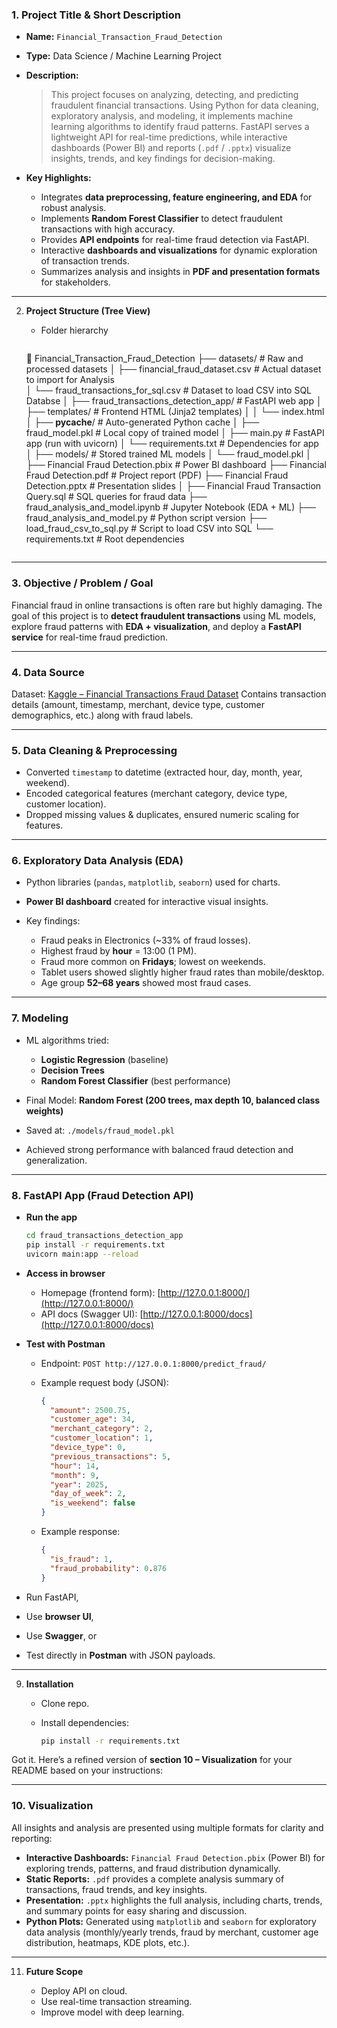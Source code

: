 ### 1. **Project Title & Short Description**

* **Name:** `Financial_Transaction_Fraud_Detection`
* **Type:** Data Science / Machine Learning Project
* **Description:**

  > This project focuses on analyzing, detecting, and predicting fraudulent financial transactions. Using Python for data cleaning, exploratory analysis, and modeling, it implements machine learning algorithms to identify fraud patterns. FastAPI serves a lightweight API for real-time predictions, while interactive dashboards (Power BI) and reports (`.pdf` / `.pptx`) visualize insights, trends, and key findings for decision-making.

* **Key Highlights:**

  * Integrates **data preprocessing, feature engineering, and EDA** for robust analysis.
  * Implements **Random Forest Classifier** to detect fraudulent transactions with high accuracy.
  * Provides **API endpoints** for real-time fraud detection via FastAPI.
  * Interactive **dashboards and visualizations** for dynamic exploration of transaction trends.
  * Summarizes analysis and insights in **PDF and presentation formats** for stakeholders.

---

2. **Project Structure (Tree View)**

   * Folder hierarchy 
     ```
    📂 Financial_Transaction_Fraud_Detection
    ├── datasets/                               # Raw and processed datasets
    │   ├── financial_fraud_dataset.csv         # Actual dataset to import for Analysis  
    │   └── fraud_transactions_for_sql.csv      # Dataset to load CSV into SQL Databse
    │
    ├── fraud_transactions_detection_app/       # FastAPI web app
    │   ├── templates/                          # Frontend HTML (Jinja2 templates)
    │   │   └── index.html
    │   ├── __pycache__/                        # Auto-generated Python cache
    │   ├── fraud_model.pkl                     # Local copy of trained model
    │   ├── main.py                             # FastAPI app (run with uvicorn)
    │   └── requirements.txt                    # Dependencies for app
    │
    ├── models/                                 # Stored trained ML models
    │   └── fraud_model.pkl
    │
    ├── Financial Fraud Detection.pbix          # Power BI dashboard
    ├── Financial Fraud Detection.pdf           # Project report (PDF)
    ├── Financial Fraud Detection.pptx          # Presentation slides
    │
    ├── Financial Fraud Transaction Query.sql   # SQL queries for fraud data
    ├── fraud_analysis_and_model.ipynb          # Jupyter Notebook (EDA + ML)
    ├── fraud_analysis_and_model.py             # Python script version
    ├── load_fraud_csv_to_sql.py                # Script to load CSV into SQL
    └── requirements.txt                        # Root dependencies
     ```

---

### 3. **Objective / Problem / Goal**

Financial fraud in online transactions is often rare but highly damaging.
The goal of this project is to **detect fraudulent transactions** using ML models, explore fraud patterns with **EDA + visualization**, and deploy a **FastAPI service** for real-time fraud prediction.

---

### 4. **Data Source**

Dataset: [Kaggle – Financial Transactions Fraud Dataset](https://www.kaggle.com/datasets/ziya07/financial-transaction-for-fraud-detection-research/data?select=financial_fraud_dataset.csv)
Contains transaction details (amount, timestamp, merchant, device type, customer demographics, etc.) along with fraud labels.

---

### 5. **Data Cleaning & Preprocessing**

* Converted `timestamp` to datetime (extracted hour, day, month, year, weekend).
* Encoded categorical features (merchant category, device type, customer location).
* Dropped missing values & duplicates, ensured numeric scaling for features.

---

### 6. **Exploratory Data Analysis (EDA)**

* Python libraries (`pandas`, `matplotlib`, `seaborn`) used for charts.
* **Power BI dashboard** created for interactive visual insights.
* Key findings:

  * Fraud peaks in Electronics (\~33% of fraud losses).
  * Highest fraud by **hour** = 13:00 (1 PM).
  * Fraud more common on **Fridays**; lowest on weekends.
  * Tablet users showed slightly higher fraud rates than mobile/desktop.
  * Age group **52–68 years** showed most fraud cases.

---

### 7. **Modeling**

* ML algorithms tried:

  * **Logistic Regression** (baseline)
  * **Decision Trees**
  * **Random Forest Classifier** (best performance)
* Final Model: **Random Forest (200 trees, max depth 10, balanced class weights)**
* Saved at: `./models/fraud_model.pkl`
* Achieved strong performance with balanced fraud detection and generalization.

---

### 8. FastAPI App (Fraud Detection API)

* **Run the app**

  ```bash
  cd fraud_transactions_detection_app
  pip install -r requirements.txt
  uvicorn main:app --reload
  ```

* **Access in browser**

  * Homepage (frontend form): [http://127.0.0.1:8000/](http://127.0.0.1:8000/)
  * API docs (Swagger UI): [http://127.0.0.1:8000/docs](http://127.0.0.1:8000/docs)

* **Test with Postman**

  * Endpoint: `POST http://127.0.0.1:8000/predict_fraud/`
  * Example request body (JSON):

    ```json
    {
      "amount": 2500.75,
      "customer_age": 34,
      "merchant_category": 2,
      "customer_location": 1,
      "device_type": 0,
      "previous_transactions": 5,
      "hour": 14,
      "month": 9,
      "year": 2025,
      "day_of_week": 2,
      "is_weekend": false
    }
    ```
  * Example response:

    ```json
    {
      "is_fraud": 1,
      "fraud_probability": 0.876
    }
    ```


* Run FastAPI,
* Use **browser UI**,
* Use **Swagger**, or
* Test directly in **Postman** with JSON payloads.

---

9. **Installation**

   * Clone repo.
   * Install dependencies:

     ```bash
     pip install -r requirements.txt
     ```

Got it. Here’s a refined version of **section 10 – Visualization** for your README based on your instructions:

---

### 10. **Visualization**

All insights and analysis are presented using multiple formats for clarity and reporting:

* **Interactive Dashboards:** `Financial Fraud Detection.pbix` (Power BI) for exploring trends, patterns, and fraud distribution dynamically.
* **Static Reports:** `.pdf` provides a complete analysis summary of transactions, fraud trends, and key insights.
* **Presentation:** `.pptx` highlights the full analysis, including charts, trends, and summary points for easy sharing and discussion.
* **Python Plots:** Generated using `matplotlib` and `seaborn` for exploratory data analysis (monthly/yearly trends, fraud by merchant, customer age distribution, heatmaps, KDE plots, etc.).

---

11. **Future Scope**

    * Deploy API on cloud.
    * Use real-time transaction streaming.
    * Improve model with deep learning.

